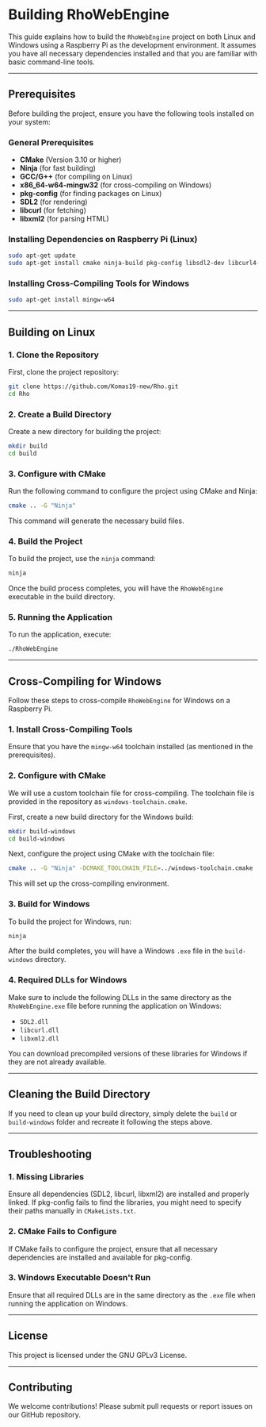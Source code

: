 # Building RhoWebEngine

This guide explains how to build the `RhoWebEngine` project on both Linux and Windows using a Raspberry Pi as the development environment. It assumes you have all necessary dependencies installed and that you are familiar with basic command-line tools.

---

## Prerequisites

Before building the project, ensure you have the following tools installed on your system:

### General Prerequisites
- **CMake** (Version 3.10 or higher)
- **Ninja** (for fast building)
- **GCC/G++** (for compiling on Linux)
- **x86_64-w64-mingw32** (for cross-compiling on Windows)
- **pkg-config** (for finding packages on Linux)
- **SDL2** (for rendering)
- **libcurl** (for fetching)
- **libxml2** (for parsing HTML)

### Installing Dependencies on Raspberry Pi (Linux)
```bash
sudo apt-get update
sudo apt-get install cmake ninja-build pkg-config libsdl2-dev libcurl4-openssl-dev libxml2-dev
```

### Installing Cross-Compiling Tools for Windows
```bash
sudo apt-get install mingw-w64
```

---

## Building on Linux

### 1. Clone the Repository

First, clone the project repository:

```bash
git clone https://github.com/Komas19-new/Rho.git
cd Rho
```

### 2. Create a Build Directory

Create a new directory for building the project:

```bash
mkdir build
cd build
```

### 3. Configure with CMake

Run the following command to configure the project using CMake and Ninja:

```bash
cmake .. -G "Ninja"
```

This command will generate the necessary build files.

### 4. Build the Project

To build the project, use the `ninja` command:

```bash
ninja
```

Once the build process completes, you will have the `RhoWebEngine` executable in the build directory.

### 5. Running the Application

To run the application, execute:

```bash
./RhoWebEngine
```

---

## Cross-Compiling for Windows

Follow these steps to cross-compile `RhoWebEngine` for Windows on a Raspberry Pi.

### 1. Install Cross-Compiling Tools

Ensure that you have the `mingw-w64` toolchain installed (as mentioned in the prerequisites).

### 2. Configure with CMake

We will use a custom toolchain file for cross-compiling. The toolchain file is provided in the repository as `windows-toolchain.cmake`.

First, create a new build directory for the Windows build:

```bash
mkdir build-windows
cd build-windows
```

Next, configure the project using CMake with the toolchain file:

```bash
cmake .. -G "Ninja" -DCMAKE_TOOLCHAIN_FILE=../windows-toolchain.cmake
```

This will set up the cross-compiling environment.

### 3. Build for Windows

To build the project for Windows, run:

```bash
ninja
```

After the build completes, you will have a Windows `.exe` file in the `build-windows` directory.

### 4. Required DLLs for Windows

Make sure to include the following DLLs in the same directory as the `RhoWebEngine.exe` file before running the application on Windows:
- `SDL2.dll`
- `libcurl.dll`
- `libxml2.dll`

You can download precompiled versions of these libraries for Windows if they are not already available.

---

## Cleaning the Build Directory

If you need to clean up your build directory, simply delete the `build` or `build-windows` folder and recreate it following the steps above.

---

## Troubleshooting

### 1. Missing Libraries
Ensure all dependencies (SDL2, libcurl, libxml2) are installed and properly linked. If pkg-config fails to find the libraries, you might need to specify their paths manually in `CMakeLists.txt`.

### 2. CMake Fails to Configure
If CMake fails to configure the project, ensure that all necessary dependencies are installed and available for pkg-config.

### 3. Windows Executable Doesn't Run
Ensure that all required DLLs are in the same directory as the `.exe` file when running the application on Windows.

---

## License

This project is licensed under the GNU GPLv3 License.

---

## Contributing

We welcome contributions! Please submit pull requests or report issues on our GitHub repository.